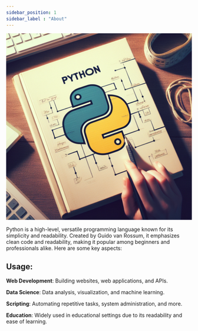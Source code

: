 ```yaml
---
sidebar_position: 1
sidebar_label : "About"
---
```


![image](img/python.jpeg)

Python is a high-level, versatile programming language known for its simplicity and readability. Created by Guido van Rossum, it emphasizes clean code and readability, making it popular among beginners and professionals alike. Here are some key aspects:


## Usage:

**Web Development**: Building websites, web applications, and APIs.

**Data Science**: Data analysis, visualization, and machine learning.

**Scripting**: Automating repetitive tasks, system administration, and more.

**Education**: Widely used in educational settings due to its readability and ease of learning.
